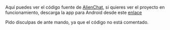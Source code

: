 Aquí puedes ver el código fuente de [AlienChat](https://play.google.com/store/apps/details?id=com.alienchat), si quieres ver el proyecto en funcionamiento, descarga la app para Android desde este [enlace](https://github.com/AngelAlonsoRamirez/AlienChat/raw/main/android.apk)

Pido disculpas de ante mando, ya que el código no está comentado.
